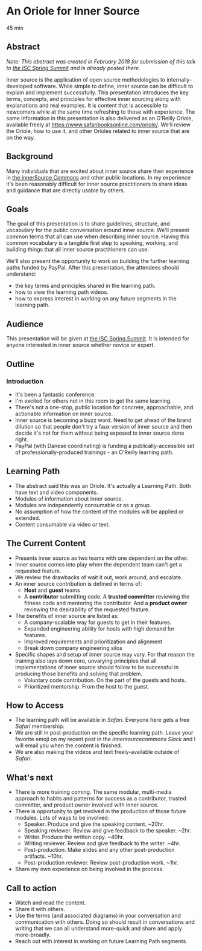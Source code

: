 # An Oriole for Inner Source
45 min

## Abstract

_Note: This abstract was created in February 2018 for submission of this talk to [the ISC Spring Summit](http://paypal.github.io/InnerSourceCommons/events/isc-spring-2018-agenda/) and is already posted there_.

Inner source is the application of open source methodologies to internally-developed software.
While simple to define, inner source can be difficult to explain and implement successfully.
This presentation introduces the key terms, concepts, and principles for effective inner sourcing along with explanations and real examples.
It is content that is accessible to newcomers while at the same time refreshing to those with experience.
The same information in this presentation is also delivered as an O’Reilly Oriole, available freely at https://www.safaribooksonline.com/oriole/.
We’ll review the Oriole, how to use it, and other Orioles related to inner source that are on the way.

## Background
Many individuals that are excited about inner source share their experience in [the InnerSource Commons](http://innersourcecommons.org/) and other public locations.
In my experience it's been reasonably difficult for inner source practitioners to share ideas and guidance that are directly usable by others.

## Goals
The goal of this presentation is to share guidelines, structure, and vocabulary for the public conversation around inner source.
We'll present common terms that all can use when describing inner source.
Having this common vocabulary is a tangible first step to speaking, working, and building things that all inner source practitioners can use.

We'll also present the opportunity to work on building the further learning paths funded by PayPal.
After this presentation, the attendees should understand:

* the key terms and principles shared in the learning path.
* how to view the learning path videos.
* how to express interest in working on any future segments in the learning path.

## Audience
This presentation will be given at [the ISC Spring Summit](http://paypal.github.io/InnerSourceCommons/events/isc-spring-2018-agenda/).
It is intended for anyone interested in inner source whether novice or expert.

## Outline

### Introduction

* It's been a fantastic conference.
* I'm excited for others not in this room to get the same learning.
* There's not a one-stop, public location for concrete, approachable, and actionable information on inner source.
* Inner source is becoming a buzz word.  Need to get ahead of the brand dilution so that people don't try a faux version of inner source and then decide it's not for them without being exposed to inner source done right.
* PayPal (with Danese coordinating) is funding a publically-accessible set of professionally-produced trainings - an O'Reilly learning path.

## Learning Path

* The abstract said this was an Oriole.  It's actually a Learning Path.  Both have text and video components.
* Modules of information about inner source.
* Modules are independently consumable or as a group.
* No assumption of how the content of the modules will be applied or extended.
* Content consumable via video _or_ text.

## The Current Content

* Presents inner source as two teams with one dependent on the other.
* Inner source comes into play when the dependent team can't get a requested feature.
* We review the drawbacks of wait it out, work around, and escalate.
* An inner source contribution is defined in terms of:
  * **Host** and **guest** teams
  * A **contributor** submitting code.  A **trusted committer** reviewing the fitness code and mentoring the contributor.  And a **product owner** reviewing the desirability of the requested feature.
* The benefits of inner source are listed as:
  * A company-scalable way for guests to get in their features.
  * Expanded engineering ability for hosts with high demand for features.
  * Improved requirements and prioritization and alignment
  * Break down company engineering silos
* Specific shapes and setup of inner source may vary.  For that reason the training also lays down core, unvarying principles that all implementations of inner source should follow to be successful in producing those benefits and solving that problem.
  * Voluntary code contribution.  On the part of the guests and hosts.
  * Prioritized mentorship.  From the host to the guest.
  
## How to Access

* The learning path will be available in _Safari_.  Everyone here gets a free _Safari_ membership.
* We are still in post-production on the specific learning path.  Leave your favorite emoji on my recent post in the _innersourcecommons_ _Slack_ and I will email you when the content is finished.
* We are also making the videos and text freely-available outside of _Safari_.

## What's next

* There is more training coming.  The same modular, multi-media approach to habits and patterns for success as a contributor, trusted committer, and product owner involved with inner source.
* There is opportunity to get involved in the production of those future modules.  Lots of ways to be involved:
  * Speaker.  Produce and give the speaking content.  ~20hr.
  * Speaking reviewer.  Review and give feedback to the speaker.  ~2hr.
  * Writer.  Produce the written copy.  ~40hr.
  * Writing reviewer.  Review and give feedback to the writer.  ~4hr.
  * Post-production.  Make slides and any other post-production artifacts.  ~10hr.
  * Post-production reviewer.  Review post-production work.  ~1hr.
* Share my own experience on being involved in the process.

## Call to action

* Watch and read the content.
* Share it with others.
* Use the terms (and associated diagrams) in your conversation and communication with others.  Doing so should result in conversations and writing that we can all understand more-quick and share and apply more-broadly.
* Reach out with interest in working on future Learning Path segments.

